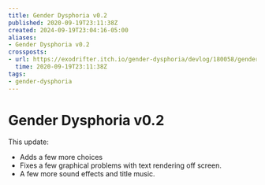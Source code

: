 ```yaml
---
title: Gender Dysphoria v0.2
published: 2020-09-19T23:11:38Z
created: 2024-09-19T23:04:16-05:00
aliases:
- Gender Dysphoria v0.2
crossposts:
- url: https://exodrifter.itch.io/gender-dysphoria/devlog/180058/gender-dysphoria-v02-released
  time: 2020-09-19T23:11:38Z
tags:
- gender-dysphoria
---
```


# Gender Dysphoria v0.2

This update:

- Adds a few more choices
- Fixes a few graphical problems with text rendering off screen.
- A few more sound effects and title music.
